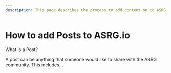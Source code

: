 ```yaml
---
description: This page describes the process to add content on to ASRG.io as a post.
---
```


# How to add Posts to ASRG.io

What is a Post?

A post can be anything that someone would like to share with the ASRG community.  This includes...&#x20;

